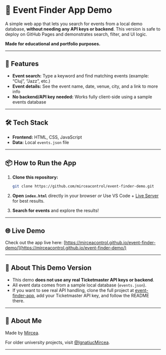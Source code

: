 # 🎫 Event Finder App Demo

A simple web app that lets you search for events from a local demo database, **without needing any API keys or backend**. This version is safe to deploy on GitHub Pages and demonstrates search, filter, and UI logic.

**Made for educational and portfolio purposes.**

---

## 🚀 Features

* **Event search:** Type a keyword and find matching events (example: “Cluj”, “Jazz”, etc.)
* **Event details:** See the event name, date, venue, city, and a link to more info
* **No backend/API key needed:** Works fully client-side using a sample events database

---

## 🛠️ Tech Stack

* **Frontend:** HTML, CSS, JavaScript
* **Data:** Local `events.json` file

---

## 📦 How to Run the App

1. **Clone this repository:**

   ```bash
   git clone https://github.com/mirceacontrol/event-finder-demo.git
   ```

2. **Open `index.html`** directly in your browser
   *or*
   Use VS Code + [Live Server](https://marketplace.visualstudio.com/items?itemName=ritwickdey.LiveServer) for best results.

3. **Search for events** and explore the results!

---

## 🌐 Live Demo

Check out the app live here:
[https://mirceacontrol.github.io/event-finder-demo/](https://mirceacontrol.github.io/event-finder-demo/)

---

## 📝 About This Demo Version

* This demo **does not use any real Ticketmaster API keys or backend**.
* All event data comes from a sample local database (`events.json`).
* If you want to see real API handling, clone the full project at [event-finder-app](https://github.com/mirceacontrol/event-finder-app), add your Ticketmaster API key, and follow the README there.

---

## 🙋 About Me

Made by [Mircea](https://github.com/mirceacontrol).

For older university projects, visit [@IgnatiucMircea](https://github.com/IgnatiucMircea).

---
